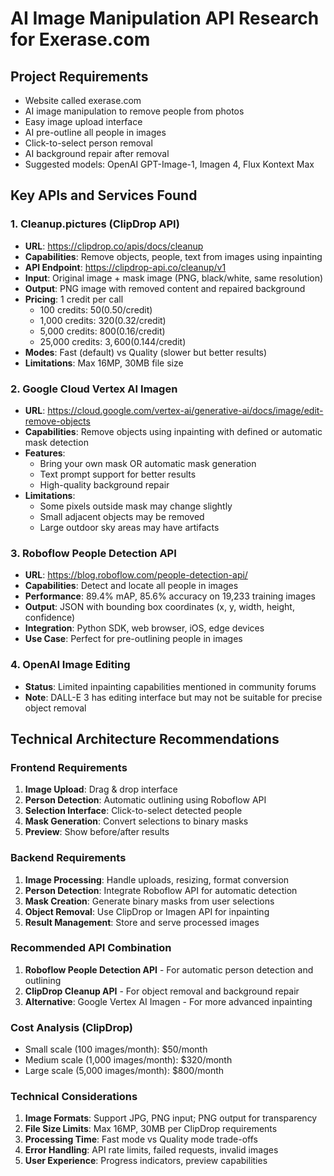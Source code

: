 # AI Image Manipulation API Research for Exerase.com

## Project Requirements
- Website called exerase.com
- AI image manipulation to remove people from photos
- Easy image upload interface
- AI pre-outline all people in images
- Click-to-select person removal
- AI background repair after removal
- Suggested models: OpenAI GPT-Image-1, Imagen 4, Flux Kontext Max

## Key APIs and Services Found

### 1. Cleanup.pictures (ClipDrop API)
- **URL**: https://clipdrop.co/apis/docs/cleanup
- **Capabilities**: Remove objects, people, text from images using inpainting
- **API Endpoint**: https://clipdrop-api.co/cleanup/v1
- **Input**: Original image + mask image (PNG, black/white, same resolution)
- **Output**: PNG image with removed content and repaired background
- **Pricing**: 1 credit per call
  - 100 credits: $50 ($0.50/credit)
  - 1,000 credits: $320 ($0.32/credit)
  - 5,000 credits: $800 ($0.16/credit)
  - 25,000 credits: $3,600 ($0.144/credit)
- **Modes**: Fast (default) vs Quality (slower but better results)
- **Limitations**: Max 16MP, 30MB file size

### 2. Google Cloud Vertex AI Imagen
- **URL**: https://cloud.google.com/vertex-ai/generative-ai/docs/image/edit-remove-objects
- **Capabilities**: Remove objects using inpainting with defined or automatic mask detection
- **Features**: 
  - Bring your own mask OR automatic mask generation
  - Text prompt support for better results
  - High-quality background repair
- **Limitations**: 
  - Some pixels outside mask may change slightly
  - Small adjacent objects may be removed
  - Large outdoor sky areas may have artifacts

### 3. Roboflow People Detection API
- **URL**: https://blog.roboflow.com/people-detection-api/
- **Capabilities**: Detect and locate all people in images
- **Performance**: 89.4% mAP, 85.6% accuracy on 19,233 training images
- **Output**: JSON with bounding box coordinates (x, y, width, height, confidence)
- **Integration**: Python SDK, web browser, iOS, edge devices
- **Use Case**: Perfect for pre-outlining people in images

### 4. OpenAI Image Editing
- **Status**: Limited inpainting capabilities mentioned in community forums
- **Note**: DALL-E 3 has editing interface but may not be suitable for precise object removal

## Technical Architecture Recommendations

### Frontend Requirements
1. **Image Upload**: Drag & drop interface
2. **Person Detection**: Automatic outlining using Roboflow API
3. **Selection Interface**: Click-to-select detected people
4. **Mask Generation**: Convert selections to binary masks
5. **Preview**: Show before/after results

### Backend Requirements
1. **Image Processing**: Handle uploads, resizing, format conversion
2. **Person Detection**: Integrate Roboflow API for automatic detection
3. **Mask Creation**: Generate binary masks from user selections
4. **Object Removal**: Use ClipDrop or Imagen API for inpainting
5. **Result Management**: Store and serve processed images

### Recommended API Combination
1. **Roboflow People Detection API** - For automatic person detection and outlining
2. **ClipDrop Cleanup API** - For object removal and background repair
3. **Alternative**: Google Vertex AI Imagen - For more advanced inpainting

### Cost Analysis (ClipDrop)
- Small scale (100 images/month): $50/month
- Medium scale (1,000 images/month): $320/month  
- Large scale (5,000 images/month): $800/month

### Technical Considerations
1. **Image Formats**: Support JPG, PNG input; PNG output for transparency
2. **File Size Limits**: Max 16MP, 30MB per ClipDrop requirements
3. **Processing Time**: Fast mode vs Quality mode trade-offs
4. **Error Handling**: API rate limits, failed requests, invalid images
5. **User Experience**: Progress indicators, preview capabilities

